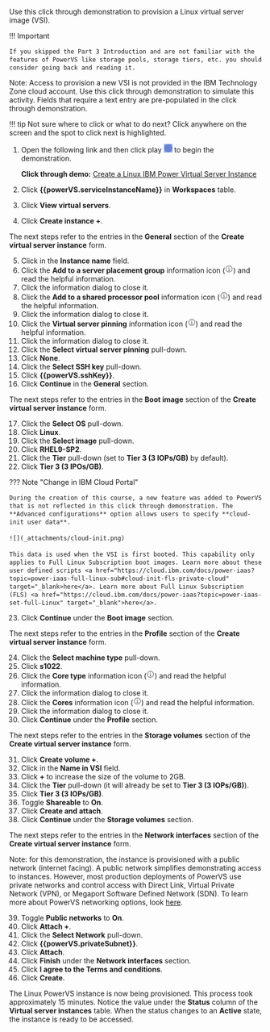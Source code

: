 Use this click through demonstration to provision a Linux virtual server image (VSI). 

!!! Important

    If you skipped the Part 3 Introduction and are not familiar with the features of PowerVS like storage pools, storage tiers, etc. you should consider going back and reading it.  

Note: Access to provision a new VSI is not provided in the IBM Technology Zone cloud account. Use this click through demonstration to simulate this activity. Fields that require a text entry are pre-populated in the click through demonstration.

!!! tip
    Not sure where to click or what to do next? Click anywhere on the screen and the spot to click next is highlighted.

1. Open the following link and then click play ![](_attachments/ClickThruPlayButton.png) to begin the demonstration.

    **Click through demo:** <a href="https://ibm.github.io/SalesEnablement-PowerVS-L3/includes/Provision-LinuxVM/index.html" target ="_blank">Create a Linux IBM Power Virtual Server Instance</a>

2. Click **{{powerVS.serviceInstanceName}}** in **Workspaces** table.
3. Click **View virtual servers**.
4. Click **Create instance +**.

The next steps refer to the entries in the **General** section of the **Create virtual server instance** form.

5. Click in the **Instance name** field.
6. Click the **Add to a server placement group** information icon (![](_attachments/infoIcon.png)) and read the helpful information.
7. Click the information dialog to close it.
8. Click the **Add to a shared processor pool** information icon (![](_attachments/infoIcon.png)) and read the helpful information.
9. Click the information dialog to close it.
10. Click the **Virtual server pinning** information icon (![](_attachments/infoIcon.png)) and read the helpful information.
11. Click the information dialog to close it.
12. Click the **Select virtual server pinning** pull-down.
13. Click **None**.
14. Click the **Select SSH key** pull-down.
15. Click **{{powerVS.sshKey}}**.
16. Click **Continue** in the **General** section.

The next steps refer to the entries in the **Boot image** section of the **Create virtual server instance** form.

17. Click the **Select OS** pull-down.
18. Click **Linux**.
19. Click the **Select image** pull-down.
20. Click **RHEL9-SP2**.
21. Click the **Tier** pull-down (set to **Tier 3 (3 IOPs/GB)** by default).
22. Click **Tier 3 (3 IPOs/GB)**.

??? Note "Change in IBM Cloud Portal"

    During the creation of this course, a new feature was added to PowerVS that is not reflected in this click through demonstration. The **Advanced configurations** option allows users to specify **cloud-init user data**. 
    
    ![](_attachments/cloud-init.png)
    
    This data is used when the VSI is first booted. This capability only applies to Full Linux Subscription boot images. Learn more about these user defined scripts <a href="https://cloud.ibm.com/docs/power-iaas?topic=power-iaas-full-linux-sub#cloud-init-fls-private-cloud" target="_blank>here</a>. Learn more about Full Linux Subscription (FLS) <a href="https://cloud.ibm.com/docs/power-iaas?topic=power-iaas-set-full-Linux" target="_blank">here</a>.

23. Click **Continue** under the **Boot image** section.

The next steps refer to the entries in the **Profile** section of the **Create virtual server instance** form.

24. Click the **Select machine type** pull-down.
25. Click **s1022**.
26. Click the **Core type** information icon (![](_attachments/infoIcon.png)) and read the helpful information.
27. Click the information dialog to close it.
28. Click the **Cores** information icon (![](_attachments/infoIcon.png)) and read the helpful information.
29. Click the information dialog to close it.
30. Click **Continue** under the **Profile** section.

The next steps refer to the entries in the **Storage volumes** section of the **Create virtual server instance** form.

31. Click **Create volume +**.
32. Click in the **Name in VSI** field.
33. Click **+** to increase the size of the volume to 2GB.
34. Click the **Tier** pull-down (it will already be set to **Tier 3 (3 IOPs/GB)**).
35. Click **Tier 3 (3 IOPs/GB)**.
36. Toggle **Shareable** to **On**.
37. Click **Create and attach**.
38. Click **Continue** under the **Storage volumes** section.

The next steps refer to the entries in the **Network interfaces** section of the **Create virtual server instance** form.

Note: for this demonstration, the instance is provisioned with a public network (internet facing). A public network simplifies demonstrating access to instances. However, most production deployments of PowerVS use private networks and control access with Direct Link, Virtual Private Network (VPN), or Megaport Software Defined Network (SDN). To learn more about PowerVS networking options, look <a href="https://cloud.ibm.com/docs/power-iaas?topic=power-iaas-network-architecture-diagrams" target="_blank">here</a>.

39. Toggle **Public networks** to **On**.
40. Click **Attach +**.
41. Click the **Select Network** pull-down.
42. Click **{{powerVS.privateSubnet}}**.
43. Click **Attach**.
44. Click **Finish** under the **Network interfaces** section.
45. Click **I agree to the Terms and conditions**.
46. Click **Create**.

The Linux PowerVS instance is now being provisioned. This process took approximately 15 minutes. Notice the value under the **Status** column of the **Virtual server instances** table. When the status changes to an **Active** state, the instance is ready to be accessed.

